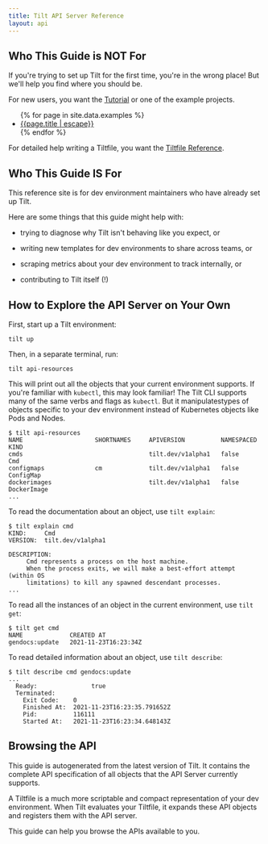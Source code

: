 ```yaml
---
title: Tilt API Server Reference
layout: api
---
```


## Who This Guide is NOT For

If you're trying to set up Tilt for the first time, you're in the wrong place!
But we'll help you find where you should be.

For new users, you want the [Tutorial](https://docs.tilt.dev/tutorial/index.html)
or one of the example projects.

<ul>
  {% for page in site.data.examples %}
     <li><a href="https://docs.tilt.dev/{{page.href | escape}}">{{page.title | escape}}</a></li>
  {% endfor %}
</ul>

For detailed help writing a Tiltfile, you want the [Tiltfile
Reference](https://docs.tilt.dev/api.html).

## Who This Guide IS For

This reference site is for dev environment maintainers who have already set up Tilt.

Here are some things that this guide might help with:

- trying to diagnose why Tilt isn't behaving like you expect, or

- writing new templates for dev environments to share across teams, or

- scraping metrics about your dev environment to track internally, or

- contributing to Tilt itself (!)

## How to Explore the API Server on Your Own

First, start up a Tilt environment:

```
tilt up
```

Then, in a separate terminal, run:

```
tilt api-resources
```

This will print out all the objects that your current environment supports. If
you're familiar with `kubectl`, this may look familiar!  The Tilt CLI supports many of
the same verbs and flags as `kubectl`. But it manipulatestypes of objects specific
to your dev environment instead of Kubernetes objects like Pods and Nodes.

```
$ tilt api-resources
NAME                    SHORTNAMES     APIVERSION          NAMESPACED   KIND
cmds                                   tilt.dev/v1alpha1   false        Cmd
configmaps              cm             tilt.dev/v1alpha1   false        ConfigMap
dockerimages                           tilt.dev/v1alpha1   false        DockerImage
...
```

To read the documentation about an object, use `tilt explain`:

```
$ tilt explain cmd
KIND:     Cmd
VERSION:  tilt.dev/v1alpha1

DESCRIPTION:
     Cmd represents a process on the host machine.
     When the process exits, we will make a best-effort attempt (within OS
     limitations) to kill any spawned descendant processes.
...
```

To read all the instances of an object in the current 
environment, use `tilt get`:

```
$ tilt get cmd
NAME             CREATED AT
gendocs:update   2021-11-23T16:23:34Z
```

To read detailed information about an object, use `tilt describe`:

```
$ tilt describe cmd gendocs:update
...
  Ready:               true
  Terminated:
    Exit Code:    0
    Finished At:  2021-11-23T16:23:35.791652Z
    Pid:          116111
    Started At:   2021-11-23T16:23:34.648143Z
```

## Browsing the API

This guide is autogenerated from the latest version of Tilt. It contains the
complete API specification of all objects that the API Server currently
supports.

A Tiltfile is a much more scriptable and compact representation of your dev
environment. When Tilt evaluates your Tiltfile, it expands these API objects and
registers them with the API server.

This guide can help you browse the APIs available to you.
